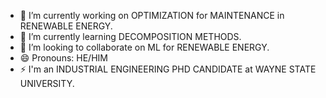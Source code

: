 - 🔭 I’m currently working on OPTIMIZATION for MAINTENANCE in RENEWABLE ENERGY.
- 🌱 I’m currently learning DECOMPOSITION METHODS.
- 👯 I’m looking to collaborate on ML for RENEWABLE ENERGY.
- 😄 Pronouns: HE/HIM
- ⚡ I'm an INDUSTRIAL ENGINEERING PHD CANDIDATE at WAYNE STATE UNIVERSITY.
<!--
**mceyhansahin/mceyhansahin** is a ✨ _special_ ✨ repository because its `README.md` (this file) appears on your GitHub profile.

Here are some ideas to get you started:

- 🔭 I’m currently working on ...
- 🌱 I’m currently learning ...
- 👯 I’m looking to collaborate on ...
- 🤔 I’m looking for help with ...
- 💬 Ask me about ...
- 📫 How to reach me: ...
- 😄 Pronouns: ...
- ⚡ Fun fact: ...
-->
